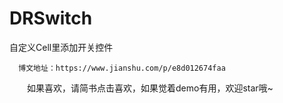 # DRSwitch
自定义Cell里添加开关控件

      博文地址：https://www.jianshu.com/p/e8d012674faa

　　如果喜欢，请简书点击喜欢，如果觉着demo有用，欢迎star哦~
